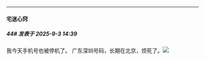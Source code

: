 ﻿
*****

####  宅迷心窍  
##### 44#       发表于 2025-9-3 14:39

我今天手机号也被停机了。
广东深圳号码，长期在北京，烦死了。<img src="https://static.stage1st.com/image/smiley/face2017/014.png" referrerpolicy="no-referrer">

